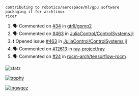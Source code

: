 ```
contributing to robotics/aerospace/ml/gpu software
packaging it for archlinux
ricer
```

<!--START_SECTION:activity-->
1. 🗣 Commented on [#34](https://github.com/gtrll/gpmp2/issues/34) in [gtrll/gpmp2](https://github.com/gtrll/gpmp2)
2. 🗣 Commented on [#463](https://github.com/JuliaControl/ControlSystems.jl/issues/463) in [JuliaControl/ControlSystems.jl](https://github.com/JuliaControl/ControlSystems.jl)
3. ❗️ Opened issue [#463](https://github.com/JuliaControl/ControlSystems.jl/issues/463) in [JuliaControl/ControlSystems.jl](https://github.com/JuliaControl/ControlSystems.jl)
4. 🗣 Commented on [#12613](https://github.com/ray-project/ray/issues/12613) in [ray-project/ray](https://github.com/ray-project/ray)
5. 🗣 Commented on [#24](https://github.com/rocm-arch/tensorflow-rocm/issues/24) in [rocm-arch/tensorflow-rocm](https://github.com/rocm-arch/tensorflow-rocm)
<!--END_SECTION:activity-->


![statz](https://github-readme-stats.vercel.app/api?username=acxz&include_all_commits=true&show_icons=true)

[![trophy](https://github-profile-trophy.vercel.app/?username=acxz)](https://github.com/ryo-ma/github-profile-trophy)

[![lngwgez](https://github-readme-stats.vercel.app/api/top-langs/?username=acxz&layout=compact)](https://github.com/acxz/github-readme-stats)


<!--
**acxz/acxz** is a ✨ _special_ ✨ repository because its `README.md` (this file) appears on your GitHub profile.

Here are some ideas to get you started:

- 🔭 I’m currently working on ...
- 🌱 I’m currently learning ...
- 👯 I’m looking to collaborate on ...
- 🤔 I’m looking for help with ...
- 💬 Ask me about ...
- 📫 How to reach me: ...
- 😄 Pronouns: ...
- ⚡ Fun fact: ...
-->
